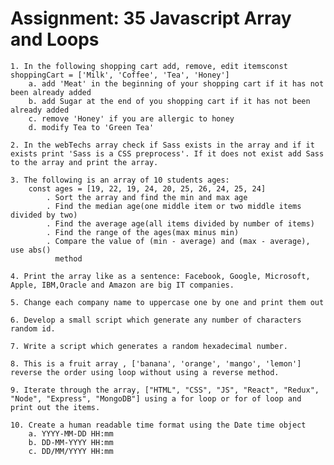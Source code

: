 # Assignment: 35 Javascript Array and Loops

    1. In the following shopping cart add, remove, edit itemsconst shoppingCart = ['Milk', 'Coffee', 'Tea', 'Honey']
        a. add 'Meat' in the beginning of your shopping cart if it has not been already added
        b. add Sugar at the end of you shopping cart if it has not been already added
        c. remove 'Honey' if you are allergic to honey
        d. modify Tea to 'Green Tea'

    2. In the webTechs array check if Sass exists in the array and if it exists print 'Sass is a CSS preprocess'. If it does not exist add Sass to the array and print the array.

    3. The following is an array of 10 students ages:
        const ages = [19, 22, 19, 24, 20, 25, 26, 24, 25, 24]
            . Sort the array and find the min and max age
            . Find the median age(one middle item or two middle items divided by two)
            . Find the average age(all items divided by number of items)
            . Find the range of the ages(max minus min)
            . Compare the value of (min - average) and (max - average), use abs() 
              method

    4. Print the array like as a sentence: Facebook, Google, Microsoft, Apple, IBM,Oracle and Amazon are big IT companies.

    5. Change each company name to uppercase one by one and print them out

    6. Develop a small script which generate any number of characters random id.

    7. Write a script which generates a random hexadecimal number.

    8. This is a fruit array , ['banana', 'orange', 'mango', 'lemon'] reverse the order using loop without using a reverse method.

    9. Iterate through the array, ["HTML", "CSS", "JS", "React", "Redux", "Node", "Express", "MongoDB"] using a for loop or for of loop and print out the items.

    10. Create a human readable time format using the Date time object
        a. YYYY-MM-DD HH:mm
        b. DD-MM-YYYY HH:mm
        c. DD/MM/YYYY HH:mm